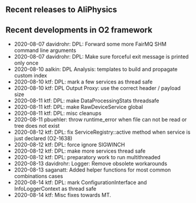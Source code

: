 ## Recent releases to AliPhysics
## Recent developments in O2 framework
- 2020-08-07 davidrohr: DPL: Forward some more FairMQ SHM command line arguments
- 2020-08-07 davidrohr: DPL: Make sure forceful exit message is printed only once
- 2020-08-10 aalkin: DPL Analysis: templates to build and propagate custom index
- 2020-08-10 ktf:  DPL: mark a few services as thread safe 
- 2020-08-10 ktf: DPL Output Proxy: use the correct header / payload size
- 2020-08-11 ktf: DPL: make DataProcessingStats threadsafe
- 2020-08-11 ktf: DPL: make RawDeviceService global
- 2020-08-11 ktf: DPL: misc cleanups
- 2020-08-11 pbuehler: throw runtime_error when file can not be read or tree does not exist
- 2020-08-12 ktf: DPL: fix ServiceRegistry::active method when service is just declared (O2-1638)
- 2020-08-12 ktf: DPL: force ignore SIGWINCH
- 2020-08-12 ktf: DPL: make more services thread safe
- 2020-08-12 ktf: DPL: preparatory work to run multithreaded
- 2020-08-13 davidrohr: Logger: Remove obsolete workarounds
- 2020-08-13 saganatt: Added helper functions for most common combinations cases
- 2020-08-14 ktf: DPL: mark ConfigurationInterface and InfoLoggerContext as thread safe
- 2020-08-14 ktf: Misc fixes towards MT.
